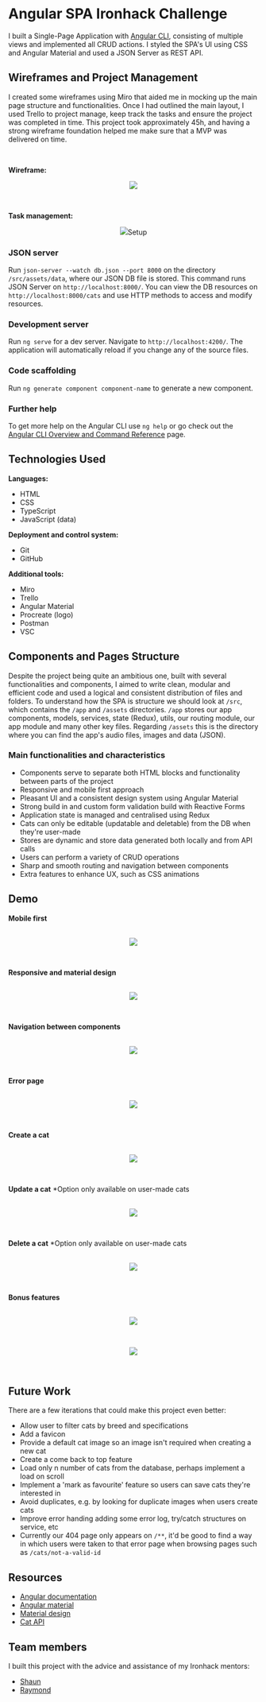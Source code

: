 # Angular SPA Ironhack Challenge

I built a Single-Page Application with [Angular CLI](https://github.com/angular/angular-cli), consisting of multiple views and implemented all CRUD actions. I styled the SPA's UI using CSS and Angular Material and used a JSON Server as REST API.

## Wireframes and Project Management

I created some wireframes using Miro that aided me in mocking up the main page structure and functionalities. Once I had outlined the main layout, I used Trello to project manage, keep track the tasks and ensure the project was completed in time. This project took approximately 45h, and having a strong wireframe foundation helped me make sure that a MVP was delivered on time.

<br>

**Wireframe:**

<p align="center">
  <img src="/src/assets/readme/miro-wireframe.png"/>
</p>

<br>

**Task management:**

<p align="center">
  <img src="/src/assets/readme/trello-task-management.png>
</p>

## Setup

### JSON server

Run `json-server --watch db.json --port 8000` on the directory `/src/assets/data`, where our JSON DB file is stored. This command runs JSON Server on `http://localhost:8000/`. You can view the DB resources on `http://localhost:8000/cats` and use HTTP methods to access and modify resources.

### Development server

Run `ng serve` for a dev server. Navigate to `http://localhost:4200/`. The application will automatically reload if you change any of the source files.

### Code scaffolding

Run `ng generate component component-name` to generate a new component.

### Further help

To get more help on the Angular CLI use `ng help` or go check out the [Angular CLI Overview and Command Reference](https://angular.io/cli) page.

## Technologies Used

**Languages:**

- HTML
- CSS
- TypeScript
- JavaScript (data)

**Deployment and control system:**

- Git
- GitHub

**Additional tools:**

- Miro
- Trello
- Angular Material
- Procreate (logo)
- Postman
- VSC

## Components and Pages Structure

Despite the project being quite an ambitious one, built with several functionalities and components, I aimed to write clean, modular and efficient code and used a logical and consistent distribution of files and folders. To understand how the SPA is structure we should look at `/src`, which contains the `/app` and `/assets` directories. `/app` stores our app components, models, services, state (Redux), utils, our routing module, our app module and many other key files. Regarding `/assets` this is the directory where you can find the app's audio files, images and data (JSON).

### Main functionalities and characteristics

- Components serve to separate both HTML blocks and functionality between parts of the project
- Responsive and mobile first approach
- Pleasant UI and a consistent design system using Angular Material
- Strong build in and custom form validation build with Reactive Forms
- Application state is managed and centralised using Redux
- Cats can only be editable (updatable and deletable) from the DB when they're user-made
- Stores are dynamic and store data generated both locally and from API calls
- Users can perform a variety of CRUD operations
- Sharp and smooth routing and navigation between components
- Extra features to enhance UX, such as CSS animations

## Demo

**Mobile first**
<br>
<br>

<p align="center">
  <img src="/src/assets/readme/mobile-first.gif"/>
</p>
<br>

**Responsive and material design**
<br>
<br>

<p align="center">
  <img src="/src/assets/readme/responsive-design.gif"/>
</p>
<br>

**Navigation between components**
<br>
<br>

<p align="center">
  <img src="/src/assets/readme/navigation.gif"/>
</p>
<br>

**Error page**
<br>
<br>

<p align="center">
  <img src="/src/assets/readme/error-page.png"/>
</p>
<br>

**Create a cat**
<br>
<br>

<p align="center">
  <img src="/src/assets/readme/create-cat.gif"/>
</p>
<br>

**Update a cat** \*Option only available on user-made cats
<br>
<br>

<p align="center">
  <img src="/src/assets/readme/update-cat.gif"/>
</p>
<br>

**Delete a cat** \*Option only available on user-made cats
<br>
<br>

<p align="center">
  <img src="/src/assets/readme/delete-cat.gif"/>
</p>
<br>

**Bonus features**
<br>
<br>

<p align="center">
  <img src="/src/assets/readme/animation.gif"/>
</p>
<br>

<p align="center">
  <img src="/src/assets/readme/audio-secret-feature.png"/>
</p>
<br>

## Future Work

There are a few iterations that could make this project even better:

- Allow user to filter cats by breed and specifications
- Add a favicon
- Provide a default cat image so an image isn't required when creating a new cat
- Create a come back to top feature
- Load only n number of cats from the database, perhaps implement a load on scroll
- Implement a 'mark as favourite' feature so users can save cats they're interested in
- Avoid duplicates, e.g. by looking for duplicate images when users create cats
- Improve error handing adding some error log, try/catch structures on service, etc
- Currently our 404 page only appears on `/**`, it'd be good to find a way in which users were taken to that error page when browsing pages such as `/cats/not-a-valid-id`

## Resources

- [Angular documentation](https://angular.io/docs)
- [Angular material](https://material.angular.io/)
- [Material design](https://m3.material.io/)
- [Cat API](https://thecatapi.com/)

## Team members

I built this project with the advice and assistance of my Ironhack mentors:

- [Shaun](https://github.com/IronhackShaun)
- [Raymond](https://github.com/RaymondMaroun)
